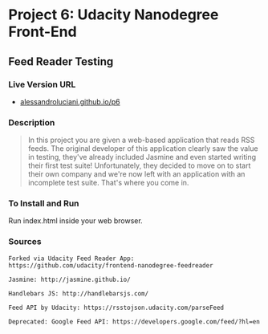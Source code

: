 # Project 6: Udacity Nanodegree Front-End
## Feed Reader Testing

### Live Version URL
- [alessandroluciani.github.io/p6](http://alessandroluciani.github.io/p6/)

### Description
> In this project you are given a web-based application that reads RSS feeds.
> The original developer of this application clearly saw the value in testing,
> they've already included Jasmine and even started writing their first test
> suite! Unfortunately, they decided to move on to start their own company and
> we're now left with an application with an incomplete test suite. That's where
> you come in.

### To Install and Run
Run index.html inside your web browser.

### Sources
    Forked via Udacity Feed Reader App: https://github.com/udacity/frontend-nanodegree-feedreader

    Jasmine: http://jasmine.github.io/

    Handlebars JS: http://handlebarsjs.com/

    Feed API by Udacity: https://rsstojson.udacity.com/parseFeed

    Deprecated: Google Feed API: https://developers.google.com/feed/?hl=en
